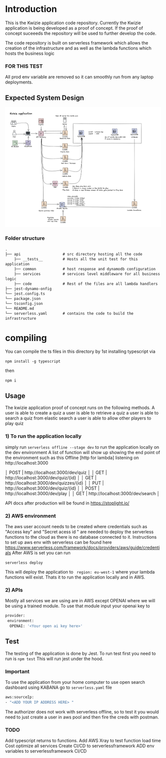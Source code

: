 # Introduction

This is the Kwizie application code repository. Currently the Kwizie application is being developed as a proof of concept.
If the proof of concept suceeeds the repository will be used to further develop the code.

The code repository is built on serverless framework which allows the creation of the infrastructure and as well as the lambda functions 
which hosts the business logic

### FOR THIS TEST 
All prod env variable are removed so it can smoothly run from any laptop deployments.

## Expected System Design

![Alt text](architecture.png?raw=true "Title")

### Folder structure

    .
    ├── api                   # src directory hosting all the code
        ├── __tests__         # Hosts all the unit test for this application
        ├── common            # host response and dynamodb configuration
        ├── services          # services level middleware for all business logic
        ├── code              # Rest of the files are all lambda handlers
    ├── jest-dynamo-onfig
    └── jest.config.ts
    └── package.json
    └── tsconfig.json
    └── README.md
    └── serverless.yaml       # contains the code to build the infrastructure
    
    

# compiling

You can compile the ts files in this directory by 1st installing typescript via

`npm install -g typescript`

then

`npm i`


## Usage

The kwizie application proof of concept runs on the following methods.
A user is able to create a quiz
a user is able to retrieve a quiz
a user is able to search a quiz from elastic search
a user is able to allow other players to play quiz 

### 1) To run the application locally 
simply run `serverless offline --stage dev` to run the application locally on the dev environment
A list of function will show up showing the end point of the environment such as this 
Offline [http for lambda] listening on http://localhost:3000
                                             
   │   POST | http://localhost:3000/dev/quiz                                      │
   │   GET  | http://localhost:3000/dev/quiz/{id}                                 │
   │   GET  | http://localhost:3000/dev/quizzes/{id}                              │
   │   PUT  | http://localhost:3000/dev/quiz/{id}                                 │
   │   POST | http://localhost:3000/dev/play                                      │
   │   GET  | http://localhost:3000/dev/search                                    │

API docs after production will be found in https://stoplight.io/

### 2)  AWS environment 
The aws user account needs to be created where credentials such as 
"Access key" and "Secret acess id " are needed to deploy the serverless functions to the cloud as there is no database connected to it. 
Instructions to set up aws env with serverless can be found here https://www.serverless.com/framework/docs/providers/aws/guide/credentials
After AWS is set you can run 

`serverless deploy` 

This will deploy the application to ` region: eu-west-1`  where your lambda functions will exist. 
Thats it to run the application locally and in AWS.

### 2)  APIs
Mostly all services we are using are in AWS except OPENAI where we will be using a trained module. 
To use that module input your openai key to 
```sh
provider:
 environment:
  OPENAI: '<Your open ai key here>'
```

## Test

The testing of the application is done by Jest. 
To run test first you need to run is 
`npm test`
This will run jest under the hood.

### Important
To use the application from your home computer to use open search dashboard using KABANA
go to `serverless.yaml` file 
```sh
aws:sourceIp:
- "<ADD YOUR IP ADDRESS HERE> "
```
The authorizer does not work with serverless offline, so to test it you would need to just create a user in aws pool and then fire the creds with postman.

### TODO
Add typescript returns to functions. 
Add AWS Xray to test function load time
Cost optimize all services
Create CI/CD to serverlessframework
ADD env variables to serverlessframework CI/CD


